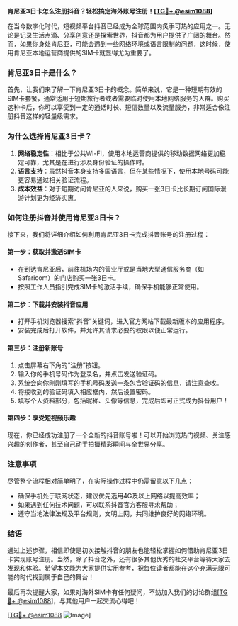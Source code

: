 **肯尼亚3日卡怎么注册抖音？轻松搞定海外账号注册！[[TG💪+ @esim1088](https://t.me/s/esim1088)]**

在当今数字化时代，短视频平台抖音已经成为全球范围内炙手可热的应用之一。无论是记录生活点滴、分享创意还是探索世界，抖音都为用户提供了广阔的舞台。然而，如果你身处肯尼亚，可能会遇到一些网络环境或语言限制的问题，这时候，使用肯尼亚本地运营商提供的SIM卡就显得尤为重要了。

### 肯尼亚3日卡是什么？

首先，让我们来了解一下肯尼亚3日卡的概念。简单来说，它是一种短期有效的SIM卡套餐，通常适用于短期旅行者或者需要临时使用本地网络服务的人群。购买这种卡后，你可以享受到一定的通话时长、短信数量以及流量服务，非常适合像注册抖音这样的轻量级需求。

### 为什么选择肯尼亚3日卡？

1. **网络稳定性**：相比于公共Wi-Fi，使用本地运营商提供的移动数据网络更加稳定可靠，尤其是在进行涉及身份验证的操作时。
2. **语言支持**：虽然抖音本身支持多国语言，但在某些情况下，使用本地号码可能更容易通过相关验证流程。
3. **成本效益**：对于短期访问肯尼亚的人来说，购买一张3日卡比长期订阅国际漫游计划更为经济实惠。

### 如何注册抖音并使用肯尼亚3日卡？

接下来，我们将详细介绍如何利用肯尼亚3日卡完成抖音账号的注册过程：

#### 第一步：获取并激活SIM卡

- 在到达肯尼亚后，前往机场内的营业厅或是当地大型通信服务商（如Safaricom）的门店购买一张3日卡。
- 按照工作人员指引完成SIM卡的激活手续，确保手机能够正常使用。

#### 第二步：下载并安装抖音应用

- 打开手机浏览器搜索“抖音”关键词，进入官方网站下载最新版本的应用程序。
- 安装完成后打开软件，并允许其请求必要的权限以便正常运行。

#### 第三步：注册新账号

1. 点击屏幕右下角的“注册”按钮。
2. 输入你的手机号码作为登录名，并点击发送验证码。
3. 系统会向你刚刚填写的手机号码发送一条包含验证码的信息，请注意查收。
4. 将接收到的验证码填入相应框内，然后设置密码。
5. 填写个人资料部分，包括昵称、头像等信息，完成后即可正式成为抖音用户！

#### 第四步：享受短视频乐趣

现在，你已经成功注册了一个全新的抖音账号啦！可以开始浏览热门视频、关注感兴趣的创作者，甚至自己动手拍摄精彩瞬间与全世界分享。

### 注意事项

尽管整个流程相对简单明了，在实际操作过程中仍需留意以下几点：

- 确保手机处于联网状态，建议优先选用4G及以上网络以提高效率；
- 如果遇到任何技术问题，可以联系抖音官方客服寻求帮助；
- 遵守当地法律法规及平台规则，文明上网，共同维护良好的网络环境。

### 结语

通过上述步骤，相信即使是初次接触抖音的朋友也能轻松掌握如何借助肯尼亚3日卡实现账号注册。当然，除了抖音之外，还有很多其他优秀的社交平台等待大家去发现和体验。希望本文能为大家提供实用参考，祝每位读者都能在这个充满无限可能的时代找到属于自己的舞台！

最后再次提醒大家，如果对海外SIM卡有任何疑问，不妨加入我们的讨论群组[[TG💪+ @esim1088](https://t.me/s/esim1088)]，与其他用户一起交流心得吧！

[[TG💪+ @esim1088](https://t.me/s/esim1088) ![Image](https://i.postimg.cc/4NQfJmqS/Snipaste-2025-05-13-00-14-12.png)]